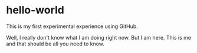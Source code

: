 # hello-world
This is my first experimental experience using GitHub.

Well, I really don't know what I am doing right now. But I am here. This is me and that should be all you need to know. 
